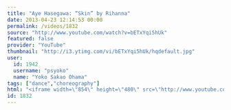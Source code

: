 ```yaml
---
title: "Aye Hasegawa: “Skin” by Rihanna"
date: 2013-04-23 12:14:53 00:00
permalink: /videos/1832
source: "http://www.youtube.com/watch?v=bETxYqi5hUk"
featured: false
provider: "YouTube"
thumbnail: "http://i3.ytimg.com/vi/bETxYqi5hUk/hqdefault.jpg"
user:
  id: 1942
  username: "psyoko"
  name: "Yoko Sakao Ohama"
tags: ["dance","choreography"]
html: "<iframe width=\"854\" height=\"480\" src=\"http://www.youtube.com/embed/bETxYqi5hUk?wmode=transparent&feature=oembed\" frameborder=\"0\" allowfullscreen></iframe>"
id: 1832
---
```


